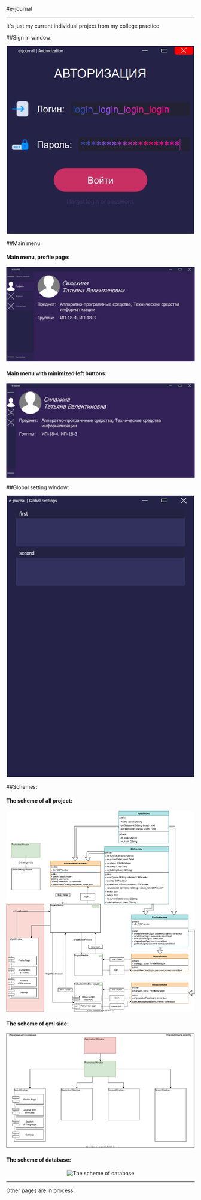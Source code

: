 #e-journal
***
It's just my current individual project from my college practice

##Sign in window:

<p align="center">
  <img src="Screenshots/AuthPage.jpeg" alt="LoginWindow.qml"/>
</p>

##Main menu:

#### Main menu, profile page:
<p align="center">
  <img src="Screenshots/MainWindow_Profile.jpeg" alt="MainWindow.qml/profile"/>
</p>

#### Main menu with minimized left buttons:
<p align="center">
  <img src="Screenshots/MinimizeLeftPanel.jpeg" alt="MainWindow.qml (minimized left panel)"/>
</p>

##Global setting window:
<p align="center">
  <img src="Screenshots/GlobalSettingWindow.jpg" alt="GlobalSettingWindow.qml"/>
</p>

##Schemes:
#### The scheme of all project:
<p align="center">
  <img src="Screenshots/All system.svg" alt="The scheme of full project"/>
</p>

#### The scheme of qml side:
<p align="center">
  <img src="Screenshots/Front-End.svg" alt="The scheme of qml windows ierarchy"/>
</p>

#### The scheme of database:
<p align="center">
  <img src="Screenshots/e_journal_db_view.jpeg" alt="The scheme of database"/>
</p>


***

Other pages are in process.
